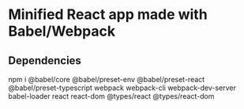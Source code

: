 # Minified React app made with Babel/Webpack

## Dependencies

npm i @babel/core @babel/preset-env @babel/preset-react @babel/preset-typescript webpack webpack-cli webpack-dev-server babel-loader react react-dom @types/react @types/react-dom
